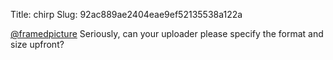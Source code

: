 Title: chirp
Slug: 92ac889ae2404eae9ef52135538a122a

<a href="http://twitter.com/framedpicture">@framedpicture</a> Seriously, can your uploader please specify the format and size upfront?
